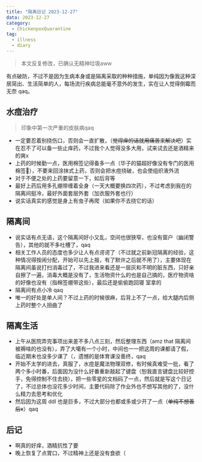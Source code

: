 ```yaml
---
title: "隔离日记 2023-12-27"
data: 2023-12-27
category: 
  - ChickenpoxQuarantine
tag:
  - illness
  - diary
---
```


> 本文反复修改，已确认无精神垃圾aww

<!-- more -->

有点破防，不过不是因为生病本身或是隔离采取的种种措施，单纯因为像我这种深居简出、生活简单的人，每场流行疾病总能毫不意外的发生，实在让人觉得倒霉而无奈 qaq。

## 水痘治疗

> 印象中第一次严重的皮肤病qaq

- 一定要忍着别挠伤口，否则会一直扩散，（~~觉得痒的话就用痛苦来解决吧~~）实在忍不了可以备一些止痒药，不过我个人觉得没多大用，试来试去还是酒精来的爽x
- 上药的时候勤一点，医用棉签记得备多一点（华子的猫超好像没有专门的医用棉签🤔），不要来回涂抹式上药，否则会把水痘挠破，也会使组织液外流
- 对于不便之处的上药要留意一下，如后背等
- 最好上药后用多孔绷带缠着全身（一天大概要换四次药），不过考虑到我在的隔离间挺冷，最好外面套层外套（加衣服外套也行）
- 说实话真实的感觉是身上有虫子再爬（如果你不去挠它的话）

## 隔离间

- 说实话有点无语，这个隔离间好小又乱，空间也很狭窄，也没有窗户（幽闭警告），其他的就不多吐槽了，qaq
- 相关工作人员的态度也多少让人有点谔谔了（不过就之前新冠隔离的经验，这种情况得按闹分配，开始可以先上报，有了默许之后就不用了），主要体现在隔离间虽说打扫消毒过了，不过我进来看还是一层灰和不明的脏东西，只好亲自擦了一遍，消毒大概是没有了，生活物资什么的也是自己搞的，医疗物资啥的好像也没有（指棉签绷带这些），最后还是偷偷跑回寝
室拿的
- 隔离间有点小冷 qaq
- 唯一的好处是单人间？不过上药的时候很麻，后背上不了一点，给大腿内后侧上药时整个人扭曲了

## 隔离生活

- 上午从医院弄完事项出来差不多八点三刻，然后整理东西（amz that 隔离间被褥啥的也没有），弄了大噶有一个小时，中间也一一把这周的课都请了假，临近期末也没多少课了（，遗憾的是体育课没善终，qaq
- 开始不太学的进去，真服了，水痘是魔法物理双修，有时候真难受一批，看了两个多小时番，后面因为没什么好番重新敲起了键盘（恕我直言键盘比较好控手，免得控制不住去挠），把一些零星的文档码了一点，然后就是写这个日记了，不过总体也没花多少时间，主要代码除了作业外也不想写其他的了，没什么精力去思考和优化
- 然后因为这周 ddl 也是巨多，不过大部分也都或多或少开了一点（~~单纯不想善后x~~）qaq

## 后记

- 啊真的好痒，酒精抗性了要
- 晚上恢复了点胃口，不过精神上还是没有食欲（
